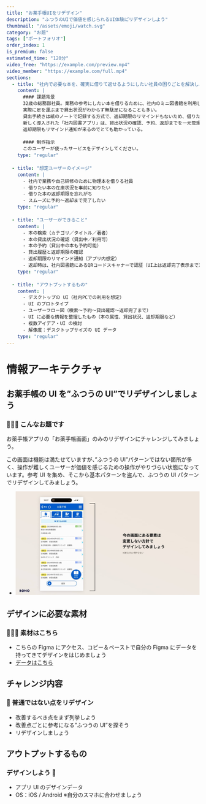 ```yaml
---
title: "お薬手帳UIをリデザイン"
description: "ふつうのUIで価値を感じられるUI体験に゙リデザインしよう"
thumbnail: "/assets/emoji/watch.svg"
category: "お題"
tags: ["ポートフォリオ"]
order_index: 1
is_premium: false
estimated_time: "120分"
video_free: "https://example.com/preview.mp4"
video_member: "https://example.com/full.mp4"
sections:
  - title: "社内で必要な本を、確実に借りて返せるようにしたい社員の困りごとを解決しよう！"
    content: |
      #### 課題背景
      32歳の総務部社員。業務の参考にしたい本を借りるために、社内のミニ図書館を利用しているが、
      実際に足を運ぶまで貸出状況がわからず無駄足になることも多い。
      貸出手続きは紙のノートで記録する方式で、返却期限のリマインドもないため、借りたまま忘れてしまうこともあった。
      新しく導入された「社内図書アプリ」は、貸出状況の確認、予約、返却までを一元管理でき、
      返却期限もリマインド通知が来るのでとても助かっている。

      #### 制作指示
      このユーザーが使ったサービスをデザインしてください。
    type: "regular"

  - title: "想定ユーザーのイメージ"
    content: |
      - 社内で業務や自己研修のために物理本を借りる社員
      - 借りたい本の在庫状況を事前に知りたい
      - 借りた本の返却期限を忘れがち
      - スムーズに予約〜返却まで完了したい
    type: "regular"

  - title: "ユーザーができること"
    content: |
      - 本の検索（カテゴリ／タイトル／著者）
      - 本の貸出状況の確認（貸出中／利用可）
      - 本の予約（貸出中の本も予約可能）
      - 貸出履歴と返却期限の確認
      - 返却期限のリマインド通知（アプリ内想定）
      - 返却時は、社内図書館にあるQRコードスキャナーで認証（UI上は返却完了表示まで）
    type: "regular"

  - title: "アウトプットするもの"
    content: |
      - デスクトップの UI（社内PCでの利用を想定）
      - UI のプロトタイプ
      - ユーザーフロー図（検索〜予約〜貸出確認〜返却完了まで）
      - UI に必要な情報を整理したもの（本の属性、貸出状況、返却期限など）
      - 複数アイデア・UI の検討
      - 解像度：デスクトップサイズの UI データ
    type: "regular"
---
```


# 情報アーキテクチャ

## お薬手帳の UI を”ふつうの UI”でリデザインしましょう

### 🙋🙋‍♀️ こんなお題です

お薬手帳アプリの「お薬手帳画面」のみのリデザインにチャレンジしてみましょう。

この画面は機能は満たせていますが、”ふつうの UI”パターンではない箇所が多く、操作が難しくユーザーが価値を感じるための操作がやりづらい状態になっています。参考 UI を集め、そこから基本パターンを盗んで、ふつうの UI パターンでリデザインしてみましょう。

- ![お題の画面UIイメージ](../../assets/images/ui_redesign.jpg)

## デザインに必要な素材

### 🙋🙋‍♀️ 素材はこちら

- こちらの Figma にアクセス、コピー＆ペーストで自分の Figma にデータを持ってきてデザインをはじめましょう
- [データはこちら](https://www.figma.com/design/D1uluKgh1qucbYOBW8DoHa/UI%E3%83%87%E3%82%B6%E3%82%A4%E3%83%B3%E5%9F%BA%E6%9C%AC%E5%8E%9F%E5%89%87?node-id=0-1&t=rRIN3BoAWHv3ccHK-1)

## チャレンジ内容

### 🚩 普通ではない点をリデザイン

- 改善するべき点をまず列挙しよう
- 改善点ごとに参考になる”ふつうの UI”を探そう
- リデザインしましょう

## アウトプットするもの

### デザインしよう 💪

- アプリ UI のデザインデータ
- OS：iOS / Android ※自分のスマホに合わせましょう
